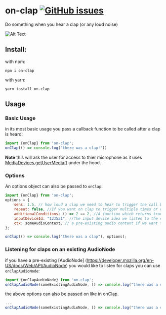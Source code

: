 # on-clap [![GitHub issues](https://img.shields.io/github/issues/JackMF/on-clap)](https://github.com/JackMF/on-clap/issues)

Do something when you hear a clap (or any loud noise)

![Alt Text](https://media.giphy.com/media/LD0OalPb8u8Le/giphy.gif)

## Install:

with npm:

```npm i on-clap```

with yarn:

```yarn install on-clap```


## Usage

### Basic Usage
in its most basic usage you pass a callback function to be called after a clap is heard:

```js
import {onClap} from 'on-clap';
onClap(() => console.log("there was a clap!"))              
```
**Note** this will ask the user for access to thier microphone as it uses [MediaDevices.getUserMedia()](https://developer.mozilla.org/en-US/docs/Web/API/MediaDevices/getUserMedia) under the hood.

### Options
An options object can also be passed to `onClap`:
```js
import {onClap} from 'on-clap';
options = {
    sens: 1.5, // how loud a clap we need to hear to trigger the call back. Bigger is more sensitive. Default = 1
    repeat: false, //If you want on clap to trigger multiple times or only once. Default = false.
    additionalConditions: () => 2 == 2, //A function which returns true if some additional conditions are met. Default = () => true.
    inputDeviceId: "1235a1", //The input device idea we listen to the clap on. Default = "default"
    ctx: someAudioContext, // a pre-existing audio context if we want to use it. Default = new AudioContext().
};

onClap(() => console.log("there was a clap"), options);
```
### Listening for claps on an existing AudioNode
if you have a pre-existing [AudioNode] (https://developer.mozilla.org/en-US/docs/Web/API/AudioNode) you would like to listen for claps you can use
`onClapAudioNode`:
```js
import {onClapAudioNode} from 'on-clap';
onClapAudioNode(someExistingAudioNode, () => console.log("there was a clap"))

```
the above options can also be passed on like in onClap.

```js
...
onClapAudioNode(someExistingAudioNode, () => console.log("there was a clap"), options)

```



